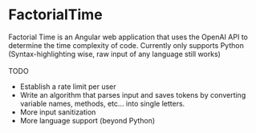 # FactorialTime
Factorial Time is an Angular web application that uses the OpenAI API to determine the time complexity of code. Currently only supports Python (Syntax-highlighting wise, raw input of any language still works)
<br>
<br>
TODO
<ul>
  <li>Establish a rate limit per user</li>
  <li>Write an algorithm that parses input and saves tokens by converting variable names, methods, etc... into single letters.</li>
  <li>More input sanitization</li>
  <li>More language support (beyond Python)</li>
</ul>
